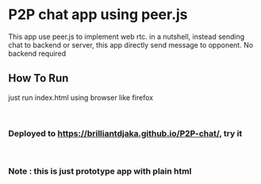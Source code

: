 # P2P chat app using peer.js
This app use peer.js to implement web rtc. in a nutshell, instead sending chat to backend or server, this app directly send message to opponent. No backend required

## How To Run
just run index.html using browser like firefox

<br>

### Deployed to https://brilliantdjaka.github.io/P2P-chat/, try it
<br>


### Note : this is just prototype app with plain html

